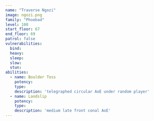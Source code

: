 ```yaml
---
name: "Traverse Ngozi"
image: ngozi.png
family: "Phoebad"
level: 100
start_floor: 67
end_floor: 69
patrol: false
vulnerabilities:
  bind: 
  heavy: 
  sleep: 
  slow: 
  stun: 
abilities:
  - name: Boulder Toss
    potency: 
    type: 
    description: 'telegraphed circular AoE under random player'
  - name: Landslip
    potency: 
    type: 
    description: 'medium late front conal AoE'
---
```

